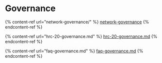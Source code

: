 # Governance

{% content-ref url="network-governance/" %}
[network-governance](network-governance/)
{% endcontent-ref %}

{% content-ref url="hrc-20-governance.md" %}
[hrc-20-governance.md](hrc-20-governance.md)
{% endcontent-ref %}

{% content-ref url="faq-governance.md" %}
[faq-governance.md](faq-governance.md)
{% endcontent-ref %}
